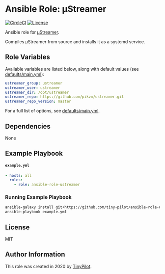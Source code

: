 # Ansible Role: µStreamer

[![CircleCI](https://circleci.com/gh/tiny-pilot/ansible-role-ustreamer.svg?style=svg)](https://circleci.com/gh/tiny-pilot/ansible-role-ustreamer) [![License](http://img.shields.io/:license-mit-blue.svg?style=flat-square)](LICENSE)

Ansible role for [µStreamer](https://github.com/pikvm/ustreamer).

Compiles µStreamer from source and installs it as a systemd service.

## Role Variables

Available variables are listed below, along with default values (see [defaults/main.yml](defaults/main.yml)):

```yaml
ustreamer_group: ustreamer
ustreamer_user: ustreamer
ustreamer_dir: /opt/ustreamer
ustreamer_repo: https://github.com/pikvm/ustreamer.git
ustreamer_repo_version: master
```

For a full list of options, see [defaults/main.yml](https://github.com/tiny-pilot/ansible-role-ustreamer/blob/master/defaults/main.yml).

## Dependencies

None

## Example Playbook

#### `example.yml`

```yaml
- hosts: all
  roles:
    - role: ansible-role-ustreamer
```

### Running Example Playbook

```bash
ansible-galaxy install git+https://github.com/tiny-pilot/ansible-role-ustreamer.git
ansible-playbook example.yml
```

## License

MIT

## Author Information

This role was created in 2020 by [TinyPilot](https://tinypilotkvm.com).
